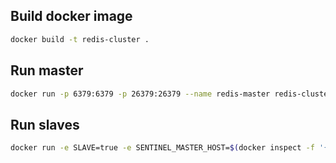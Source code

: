 ## Build docker image

```bash
docker build -t redis-cluster .
```

## Run master 
```bash
docker run -p 6379:6379 -p 26379:26379 --name redis-master redis-cluster
```

## Run slaves 
```bash
docker run -e SLAVE=true -e SENTINEL_MASTER_HOST=$(docker inspect -f '{{range .NetworkSettings.Networks}}{{.IPAddress}}{{end}}' redis-master) -p 26378:26379 --name redis-slave-1 redis-cluster
```